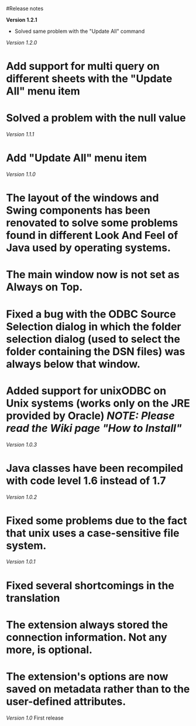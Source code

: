 #Release notes

**Version 1.2.1**
* Solved same problem with the "Update All" command

*Version 1.2.0*
 # Add support for multi query on different sheets with the "Update All" menu item
 # Solved a problem with the null value

*Version 1.1.1*
 # Add "Update All" menu item

*Version 1.1.0*
 # The layout of the windows and Swing components has been renovated to solve some problems found in different Look And Feel of Java used by operating systems.
 # The main window now is not set as Always on Top.
 # Fixed a bug with the ODBC Source Selection dialog in which the folder selection dialog (used to select the folder containing the DSN files) was always below that window.
 # Added support for unixODBC on Unix systems (works only on the JRE provided by Oracle) *NOTE: Please read the Wiki page "How to Install"*

*Version 1.0.3*
 # Java classes have been recompiled with code level 1.6 instead of 1.7

*Version 1.0.2*
 # Fixed some problems due to the fact that unix uses a case-sensitive file system.

*Version 1.0.1*
 # Fixed several shortcomings in the translation 
 # The extension always stored the connection information. Not any more, is optional. 
 # The extension's options are now saved on metadata rather than to the user-defined attributes.

*Version 1.0*
  First release
